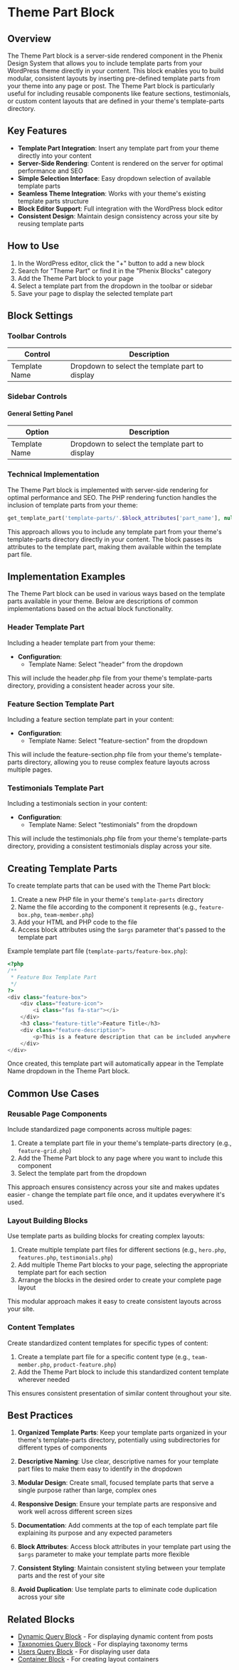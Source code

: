# Theme Part Block

## Overview

The Theme Part block is a server-side rendered component in the Phenix Design System that allows you to include template parts from your WordPress theme directly in your content. This block enables you to build modular, consistent layouts by inserting pre-defined template parts from your theme into any page or post. The Theme Part block is particularly useful for including reusable components like feature sections, testimonials, or custom content layouts that are defined in your theme's template-parts directory.

## Key Features

- **Template Part Integration**: Insert any template part from your theme directly into your content
- **Server-Side Rendering**: Content is rendered on the server for optimal performance and SEO
- **Simple Selection Interface**: Easy dropdown selection of available template parts
- **Seamless Theme Integration**: Works with your theme's existing template parts structure
- **Block Editor Support**: Full integration with the WordPress block editor
- **Consistent Design**: Maintain design consistency across your site by reusing template parts

## How to Use

1. In the WordPress editor, click the "+" button to add a new block
2. Search for "Theme Part" or find it in the "Phenix Blocks" category
3. Add the Theme Part block to your page
4. Select a template part from the dropdown in the toolbar or sidebar
5. Save your page to display the selected template part

## Block Settings

### Toolbar Controls

| Control | Description |
|---------|-------------|
| Template Name | Dropdown to select the template part to display |

### Sidebar Controls

#### General Setting Panel

| Option | Description |
|--------|-------------|
| Template Name | Dropdown to select the template part to display |

### Technical Implementation

The Theme Part block is implemented with server-side rendering for optimal performance and SEO. The PHP rendering function handles the inclusion of template parts from your theme:

```php
get_template_part('template-parts/'.$block_attributes['part_name'], null, $block_attributes);
```

This approach allows you to include any template part from your theme's template-parts directory directly in your content. The block passes its attributes to the template part, making them available within the template part file.

## Implementation Examples

The Theme Part block can be used in various ways based on the template parts available in your theme. Below are descriptions of common implementations based on the actual block functionality.

### Header Template Part

Including a header template part from your theme:

- **Configuration**:
  - Template Name: Select "header" from the dropdown

This will include the header.php file from your theme's template-parts directory, providing a consistent header across your site.

### Feature Section Template Part

Including a feature section template part in your content:

- **Configuration**:
  - Template Name: Select "feature-section" from the dropdown

This will include the feature-section.php file from your theme's template-parts directory, allowing you to reuse complex feature layouts across multiple pages.

### Testimonials Template Part

Including a testimonials section in your content:

- **Configuration**:
  - Template Name: Select "testimonials" from the dropdown

This will include the testimonials.php file from your theme's template-parts directory, providing a consistent testimonials display across your site.

## Creating Template Parts

To create template parts that can be used with the Theme Part block:

1. Create a new PHP file in your theme's `template-parts` directory
2. Name the file according to the component it represents (e.g., `feature-box.php`, `team-member.php`)
3. Add your HTML and PHP code to the file
4. Access block attributes using the `$args` parameter that's passed to the template part

Example template part file (`template-parts/feature-box.php`):

```php
<?php
/**
 * Feature Box Template Part
 */
?>
<div class="feature-box">
    <div class="feature-icon">
        <i class="fas fa-star"></i>
    </div>
    <h3 class="feature-title">Feature Title</h3>
    <div class="feature-description">
        <p>This is a feature description that can be included anywhere using the Theme Part block.</p>
    </div>
</div>
```

Once created, this template part will automatically appear in the Template Name dropdown in the Theme Part block.

## Common Use Cases

### Reusable Page Components

Include standardized page components across multiple pages:

1. Create a template part file in your theme's template-parts directory (e.g., `feature-grid.php`)
2. Add the Theme Part block to any page where you want to include this component
3. Select the template part from the dropdown

This approach ensures consistency across your site and makes updates easier - change the template part file once, and it updates everywhere it's used.

### Layout Building Blocks

Use template parts as building blocks for creating complex layouts:

1. Create multiple template part files for different sections (e.g., `hero.php`, `features.php`, `testimonials.php`)
2. Add multiple Theme Part blocks to your page, selecting the appropriate template part for each section
3. Arrange the blocks in the desired order to create your complete page layout

This modular approach makes it easy to create consistent layouts across your site.

### Content Templates

Create standardized content templates for specific types of content:

1. Create a template part file for a specific content type (e.g., `team-member.php`, `product-feature.php`)
2. Add the Theme Part block to include this standardized content template wherever needed

This ensures consistent presentation of similar content throughout your site.

## Best Practices

1. **Organized Template Parts**: Keep your template parts organized in your theme's template-parts directory, potentially using subdirectories for different types of components

2. **Descriptive Naming**: Use clear, descriptive names for your template part files to make them easy to identify in the dropdown

3. **Modular Design**: Create small, focused template parts that serve a single purpose rather than large, complex ones

4. **Responsive Design**: Ensure your template parts are responsive and work well across different screen sizes

5. **Documentation**: Add comments at the top of each template part file explaining its purpose and any expected parameters

6. **Block Attributes**: Access block attributes in your template part using the `$args` parameter to make your template parts more flexible

7. **Consistent Styling**: Maintain consistent styling between your template parts and the rest of your site

8. **Avoid Duplication**: Use template parts to eliminate code duplication across your site

## Related Blocks

- [Dynamic Query Block](./dynamic-query-block.md) - For displaying dynamic content from posts
- [Taxonomies Query Block](./taxonomies-query-block.md) - For displaying taxonomy terms
- [Users Query Block](./users-query-block.md) - For displaying user data
- [Container Block](./container-block.md) - For creating layout containers

